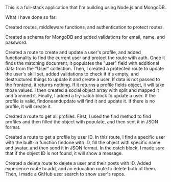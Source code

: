 This is a full-stack application that I'm building using Node.js and MongoDB.

What I have done so far:

Created routes, middleware functions, and authentication to protect routes.

Created a schema for MongoDB and added validations for email, name, and password.

Created a route to create and update a user's profile, and added functionality to find the current user and protect the route with auth. Once it finds the matching document, it populates the "user" field with additional data from the "User" collection. Then, I created a protected route to update the user's skill set, added validations to check if it's empty, and destructured things to update it and create a user. If data is not passed to the frontend, it returns nothing. If it returns a profile fields object, it will take those values. I then created a social object array with split and mapped it and trimmed it. Finally, I added a try-catch block to update a user. If the profile is valid, findoneandupdate will find it and update it. If there is no profile, it will create it.

Created a route to get all profiles. First, I used the find method to find profiles and then filled the object with populate, and then sent it in JSON format.

Created a route to get a profile by user ID. In this route, I find a specific user with the built-in function findone with ID, fill the object with specific name and avatar, and then send it in JSON format. In the catch block, I made sure that if the object ID is not found, it will show a message.

Created a delete route to delete a user and their posts with ID. Added experience route to add, and an education route to delete both of them. Then, I made a GitHub user search to show user's repos.
